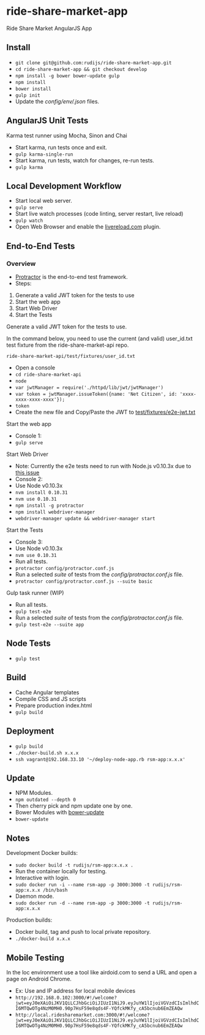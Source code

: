 # ride-share-market-app

Ride Share Market AngularJS App

## Install

- `git clone git@github.com:rudijs/ride-share-market-app.git`
- `cd ride-share-market-app && git checkout develop`
- `npm install -g bower bower-update gulp`
- `npm install`
- `bower install`
- `gulp init`
- Update the *config/env/.json* files.

## AngularJS Unit Tests

Karma test runner using Mocha, Sinon and Chai

- Start karma, run tests once and exit.
- `gulp karma-single-run`
- Start karma, run tests, watch for changes, re-run tests.
- `gulp karma`

## Local Development Workflow

- Start local web server.
- `gulp serve`
- Start live watch processes (code linting, server restart, live reload)
- `gulp watch`
- Open Web Browser and enable the [livereload.com](http://livereload.com/extensions/) plugin.

## End-to-End Tests

### Overview

- [Protractor](http://angular.github.io/protractor/#/) is the end-to-end test framework.
- Steps:
1. Generate a valid JWT token for the tests to use
2. Start the web app
3. Start Web Driver
4. Start the Tests

Generate a valid JWT token for the tests to use.

In the command below, you need to use the current (and valid) user_id.txt test fixture from the ride-share-market-api repo.

`ride-share-market-api/test/fixtures/user_id.txt`

- Open a console
- `cd ride-share-market-api`
- `node`
- `var jwtManager = require('./httpd/lib/jwt/jwtManager')`
- `var token = jwtManager.issueToken({name: 'Net Citizen', id: 'xxxx-xxxx-xxxx-xxxx'});`
- `token`
- Create the new file and Copy/Paste the JWT to [test/fixtures/e2e-jwt.txt](test/fixtures/e2e-jwt.txt)

Start the web app

- Console 1:
- `gulp serve`


Start Web Driver

- Note: Currently the e2e tests need to run with Node.js v0.10.3x due to [this issue](https://github.com/angular/protractor/issues/1893)
- Console 2:
- Use Node v0.10.3x
- `nvm install 0.10.31`
- `nvm use 0.10.31`
- `npm install -g protractor`
- `npm install webdriver-manager`
- `webdriver-manager update && webdriver-manager start`

Start the Tests

- Console 3:
- Use Node v0.10.3x
- `nvm use 0.10.31`
- Run all tests.
- `protractor config/protractor.conf.js`
- Run a selected *suite* of tests from the *config/protractor.conf.js* file.
- `protractor config/protractor.conf.js --suite basic`

Gulp task runner (WIP)
- Run all tests.
- `gulp test-e2e`
- Run a selected *suite* of tests from the *config/protractor.conf.js* file.
- `gulp test-e2e --suite app`

## Node Tests

- `gulp test`

## Build

- Cache Angular templates
- Compile CSS and JS scripts
- Prepare production index.html
- `gulp build`

## Deployment

- `gulp build`
- `./docker-build.sh x.x.x`
- `ssh vagrant@192.168.33.10 '~/deploy-node-app.rb rsm-app:x.x.x'`

## Update

- NPM Modules.
- `npm outdated --depth 0`
- Then cherry pick and npm update one by one.
- Bower Modules with [bower-update](https://www.npmjs.com/package/bower-update)
- `bower-update`

## Notes

Development Docker builds:

- `sudo docker build -t rudijs/rsm-app:x.x.x .`
- Run the container locally for testing.
- Interactive with login.
- `sudo docker run -i --name rsm-app -p 3000:3000 -t rudijs/rsm-app:x.x.x /bin/bash`
- Daemon mode.
- `sudo docker run -d --name rsm-app -p 3000:3000 -t rudijs/rsm-app:x.x.x`

Production builds:

- Docker build, tag and push to local private repository.
- `./docker-build x.x.x`

## Mobile Testing
 
In the loc environment use a tool like airdoid.com to send a URL and open a page on Android Chrome.

- Ex: Use and IP address for local mobile devices
- `http://192.168.0.102:3000/#!/welcome?jwt=eyJ0eXAiOiJKV1QiLCJhbGciOiJIUzI1NiJ9.eyJuYW1lIjoiVGVzdCIsImlhdCI6MTQwOTg4NzM0MH0.90p7HsF59e8qds4F-YQfckMKfy_cA5bcnub6EmZEAQw`
- `http://local.ridesharemarket.com:3000/#!/welcome?jwt=eyJ0eXAiOiJKV1QiLCJhbGciOiJIUzI1NiJ9.eyJuYW1lIjoiVGVzdCIsImlhdCI6MTQwOTg4NzM0MH0.90p7HsF59e8qds4F-YQfckMKfy_cA5bcnub6EmZEAQw`

